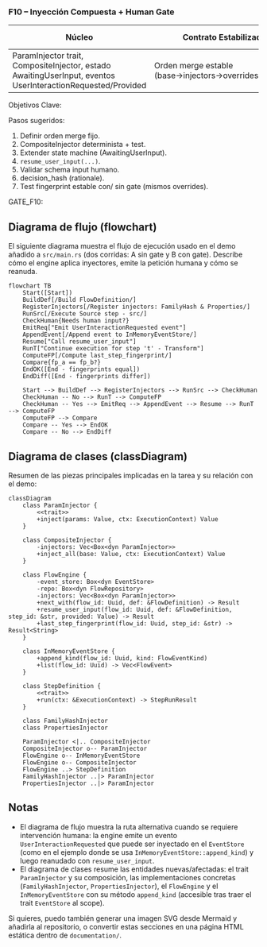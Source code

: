 ### F10 – Inyección Compuesta + Human Gate

| Núcleo                                                                                                      | Contrato Estabilizado                                | GATE_F10                           | Paralelo Seguro      |
| ----------------------------------------------------------------------------------------------------------- | ---------------------------------------------------- | ---------------------------------- | -------------------- |
| ParamInjector trait, CompositeInjector, estado AwaitingUserInput, eventos UserInteractionRequested/Provided | Orden merge estable (base→injectors→overrides→human) | Nuevos inyectores por ArtifactKind | UI mínima aprobación |

Objetivos Clave:

Pasos sugeridos:

1. Definir orden merge fijo.
2. CompositeInjector determinista + test.
3. Extender state machine (AwaitingUserInput).
4. `resume_user_input(...)`.
5. Validar schema input humano.
6. decision_hash (rationale).
7. Test fingerprint estable con/ sin gate (mismos overrides).

GATE_F10:

## Diagrama de flujo (flowchart)

El siguiente diagrama muestra el flujo de ejecución usado en el demo añadido a `src/main.rs` (dos corridas: A sin gate y B con gate). Describe cómo el engine aplica inyectores, emite la petición humana y cómo se reanuda.

```mermaid
flowchart TB
	Start([Start])
	BuildDef[/Build FlowDefinition/]
	RegisterInjectors[/Register injectors: FamilyHash & Properties/]
	RunSrc[/Execute Source step - src/]
	CheckHuman{Needs human input?}
	EmitReq["Emit UserInteractionRequested event"]
	AppendEvent[/Append event to InMemoryEventStore/]
	Resume["Call resume_user_input"]
	RunT["Continue execution for step 't' - Transform"]
	ComputeFP[/Compute last_step_fingerprint/]
	Compare{fp_a == fp_b?}
	EndOK([End - fingerprints equal])
	EndDiff([End - fingerprints differ])

	Start --> BuildDef --> RegisterInjectors --> RunSrc --> CheckHuman
	CheckHuman -- No --> RunT --> ComputeFP
	CheckHuman -- Yes --> EmitReq --> AppendEvent --> Resume --> RunT --> ComputeFP
	ComputeFP --> Compare
	Compare -- Yes --> EndOK
	Compare -- No --> EndDiff
```

## Diagrama de clases (classDiagram)

Resumen de las piezas principales implicadas en la tarea y su relación con el demo:

```mermaid
classDiagram
	class ParamInjector {
		<<trait>>
		+inject(params: Value, ctx: ExecutionContext) Value
	}

	class CompositeInjector {
		-injectors: Vec<Box<dyn ParamInjector>>
		+inject_all(base: Value, ctx: ExecutionContext) Value
	}

	class FlowEngine {
		-event_store: Box<dyn EventStore>
		-repo: Box<dyn FlowRepository>
		-injectors: Vec<Box<dyn ParamInjector>>
		+next_with(flow_id: Uuid, def: &FlowDefinition) -> Result
		+resume_user_input(flow_id: Uuid, def: &FlowDefinition, step_id: &str, provided: Value) -> Result
		+last_step_fingerprint(flow_id: Uuid, step_id: &str) -> Result<String>
	}

	class InMemoryEventStore {
		+append_kind(flow_id: Uuid, kind: FlowEventKind)
		+list(flow_id: Uuid) -> Vec<FlowEvent>
	}

	class StepDefinition {
		<<trait>>
		+run(ctx: &ExecutionContext) -> StepRunResult
	}

	class FamilyHashInjector
	class PropertiesInjector

	ParamInjector <|.. CompositeInjector
	CompositeInjector o-- ParamInjector
	FlowEngine o-- InMemoryEventStore
	FlowEngine o-- CompositeInjector
	FlowEngine ..> StepDefinition
	FamilyHashInjector ..|> ParamInjector
	PropertiesInjector ..|> ParamInjector
```

## Notas

- El diagrama de flujo muestra la ruta alternativa cuando se requiere intervención humana: la engine emite un evento `UserInteractionRequested` que puede ser inyectado en el `EventStore` (como en el ejemplo donde se usa `InMemoryEventStore::append_kind`) y luego reanudado con `resume_user_input`.
- El diagrama de clases resume las entidades nuevas/afectadas: el trait `ParamInjector` y su composición, las implementaciones concretas (`FamilyHashInjector`, `PropertiesInjector`), el `FlowEngine` y el `InMemoryEventStore` con su método `append_kind` (accesible tras traer el trait `EventStore` al scope).

Si quieres, puedo también generar una imagen SVG desde Mermaid y añadirla al repositorio, o convertir estas secciones en una página HTML estática dentro de `documentation/`.

